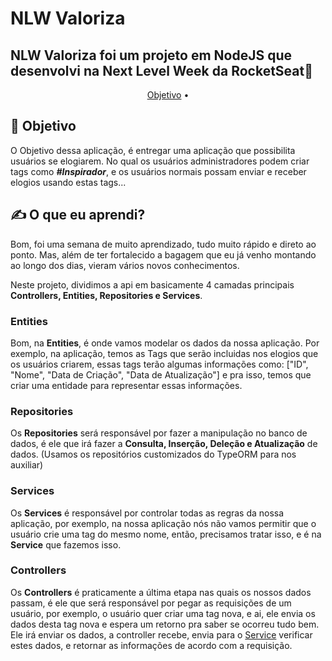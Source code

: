 # NLW Valoriza
## NLW Valoriza foi um projeto em NodeJS que desenvolvi na Next Level Week da RocketSeat🚀
<p align="center">
 <a href="#Objetivo">Objetivo</a> •

</p>

## 🤔 **Objetivo**
O Objetivo dessa aplicação, é entregar uma aplicação que possibilita usuários se elogiarem. No qual os usuários administradores podem criar tags como ***#Inspirador***, e os usuários normais possam enviar e receber elogios usando estas tags...

## ✍ **O que eu aprendi?**
Bom, foi uma semana de muito aprendizado, tudo muito rápido e direto ao ponto. Mas, além de ter fortalecido a bagagem que eu já venho montando ao longo dos dias, vieram vários novos conhecimentos.

Neste projeto, dividimos a api em basicamente 4 camadas principais **Controllers, Entities, Repositories e Services**.
### Entities
Bom, na **Entities**, é onde vamos modelar os dados da nossa aplicação. Por exemplo, na aplicação, temos as Tags que serão incluidas nos elogios que os usuários criarem, essas tags terão algumas informações como: ["ID", "Nome", "Data de Criação", "Data de Atualização"] e pra isso, temos que criar uma entidade para representar essas informações.

### Repositories
Os **Repositories** será responsável por fazer a manipulação no banco de dados, é ele que irá fazer a **Consulta, Inserção, Deleção e Atualização** de dados. (Usamos os repositórios customizados do TypeORM para nos auxiliar)

### Services
Os **Services** é responsável por controlar todas as regras da nossa aplicação, por exemplo, na nossa aplicação nós não vamos permitir que o usuário crie uma tag do mesmo nome, então, precisamos tratar isso, e é na **Service** que fazemos isso.

### Controllers
Os **Controllers** é praticamente a última etapa nas quais os nossos dados passam, é ele que será responsável por pegar as requisições de um usuário, por exemplo, o usuário quer criar uma tag nova, e ai, ele envia os dados desta tag nova e espera um retorno pra saber se ocorreu tudo bem. 
Ele irá enviar os dados, a controller recebe, envia para o <a href="#Service">Service</a> verificar estes dados, e retornar as informações de acordo com a requisição. 
